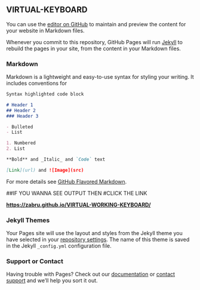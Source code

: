 ## VIRTUAL-KEYBOARD

You can use the [editor on GitHub](https://github.com/Zabru/VIRTUAL-WORKING-KEYBOARD/edit/main/README.md) to maintain and preview the content for your website in Markdown files.

Whenever you commit to this repository, GitHub Pages will run [Jekyll](https://jekyllrb.com/) to rebuild the pages in your site, from the content in your Markdown files.

### Markdown

Markdown is a lightweight and easy-to-use syntax for styling your writing. It includes conventions for

```markdown
Syntax highlighted code block

# Header 1
## Header 2
### Header 3

- Bulleted
- List

1. Numbered
2. List

**Bold** and _Italic_ and `Code` text

[Link](url) and ![Image](src)
```

For more details see [GitHub Flavored Markdown](https://guides.github.com/features/mastering-markdown/).

##IF YOU WANNA SEE OUTPUT THEN 
#CLICK THE LINK 

**https://zabru.github.io/VIRTUAL-WORKING-KEYBOARD/**

### Jekyll Themes

Your Pages site will use the layout and styles from the Jekyll theme you have selected in your [repository settings](https://github.com/Zabru/VIRTUAL-WORKING-KEYBOARD/settings/pages). The name of this theme is saved in the Jekyll `_config.yml` configuration file.

### Support or Contact

Having trouble with Pages? Check out our [documentation](https://docs.github.com/categories/github-pages-basics/) or [contact support](https://support.github.com/contact) and we’ll help you sort it out.
